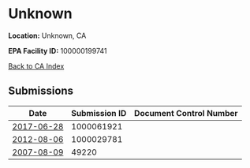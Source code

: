 # Unknown

**Location:** Unknown, CA

**EPA Facility ID:** 100000199741

[Back to CA Index](../../index.md)

## Submissions

| Date | Submission ID | Document Control Number |
|------|--------------|-------------------------|
| [2017-06-28](submissions/1000061921.md) | 1000061921 |  |
| [2012-08-06](submissions/1000029781.md) | 1000029781 |  |
| [2007-08-09](submissions/49220.md) | 49220 |  |
